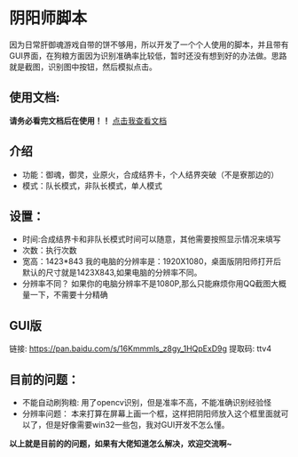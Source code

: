 # 阴阳师脚本
因为日常肝御魂游戏自带的饼不够用，所以开发了一个个人使用的脚本，并且带有GUI界面，在狗粮方面因为识别准确率比较低，暂时还没有想到好的办法做。思路就是截图，识别图中按钮，然后模拟点击。

## 使用文档:
**请务必看完文档后在使用！！**
[点击我查看文档](https://jackgoudan.github.io/)

## 介绍
- 功能：御魂，御灵，业原火，合成结界卡，个人结界突破（不是寮那边的）
- 模式：队长模式，非队长模式，单人模式

## 设置：
- 时间:合成结界卡和非队长模式时间可以随意，其他需要按照显示情况来填写
- 次数：执行次数
- 宽高：1423*843
我的电脑的分辨率是：1920X1080，桌面版阴阳师打开后默认的尺寸就是1423X843,如果电脑的分辨率不同。
- 分辨率不同？
如果你的电脑分辨率不是1080P,那么只能麻烦你用QQ截图大概量一下，不需要十分精确

## GUI版
链接: https://pan.baidu.com/s/16Kmmmls_z8gy_1HQpExD9g 提取码: ttv4


## 目前的问题：
- 不能自动刷狗粮:
用了opencv识别，但是准率不高，不能准确识别经验怪
- 分辨率问题：
本来打算在屏幕上画一个框，这样把阴阳师放入这个框里面就可以了，但是好像需要win32一些包，我对GUI开发不怎么懂。

**以上就是目前的的问题，如果有大佬知道怎么解决，欢迎交流啊~**
